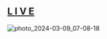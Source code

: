 ## [L I V E](https://naleilan.github.io/gridTemplate4/)

![photo_2024-03-09_07-08-18](https://github.com/naleilan/gridTemplate4/assets/7776224/8cfc5800-f058-42e7-bf13-b68be72fae3c)
